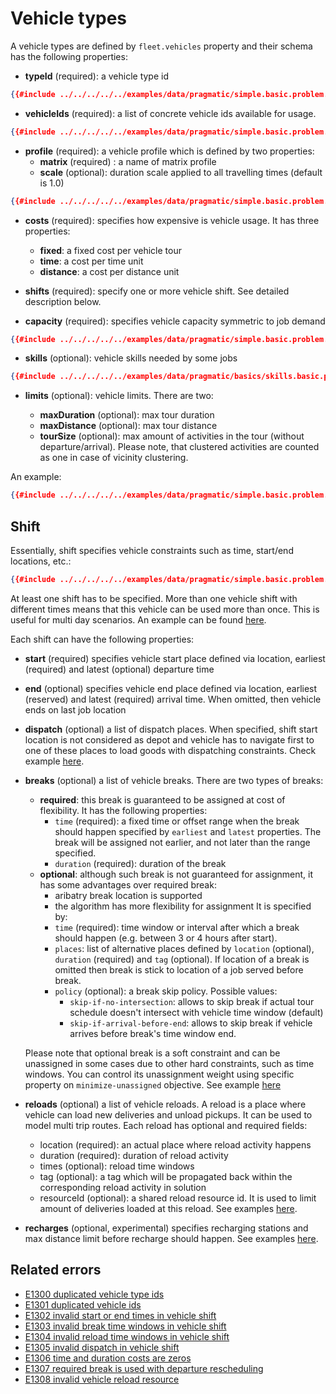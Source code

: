 # Vehicle types

A vehicle types are defined by `fleet.vehicles` property and their schema has the following properties:

- **typeId** (required): a vehicle type id
```json
{{#include ../../../../../examples/data/pragmatic/simple.basic.problem.json:100}}
```

- **vehicleIds** (required): a list of concrete vehicle ids available for usage.
```json
{{#include ../../../../../examples/data/pragmatic/simple.basic.problem.json:101:103}}
```

- **profile** (required): a vehicle profile which is defined by two properties:
    - **matrix** (required) : a name of matrix profile
    - **scale** (optional): duration scale applied to all travelling times (default is 1.0)
```json
{{#include ../../../../../examples/data/pragmatic/simple.basic.problem.json:104:106}}
```

- **costs** (required): specifies how expensive is vehicle usage. It has three properties:
                                     
    - **fixed**: a fixed cost per vehicle tour
    - **time**: a cost per time unit
    - **distance**: a cost per distance unit

- **shifts** (required): specify one or more vehicle shift. See detailed description below.

- **capacity** (required): specifies vehicle capacity symmetric to job demand
```json
{{#include ../../../../../examples/data/pragmatic/simple.basic.problem.json:130:132}}
```

- **skills** (optional): vehicle skills needed by some jobs
```json
{{#include ../../../../../examples/data/pragmatic/basics/skills.basic.problem.json:131:133}}
```

- **limits** (optional): vehicle limits. There are two:
    
    - **maxDuration** (optional): max tour duration
    - **maxDistance** (optional): max tour distance
    - **tourSize** (optional): max amount of activities in the tour (without departure/arrival). Please note, that
      clustered activities are counted as one in case of vicinity clustering.

An example:

```json
{{#include ../../../../../examples/data/pragmatic/simple.basic.problem.json:99:133}}
``` 

## Shift

Essentially, shift specifies vehicle constraints such as time, start/end locations, etc.:

```json
{{#include ../../../../../examples/data/pragmatic/simple.basic.problem.json:112:129}}
```

At least one shift has to be specified. More than one vehicle shift with different times means that this vehicle can be
used more than once. This is useful for multi day scenarios. An example can be found [here](../../../examples/pragmatic/basics/multi-day.md).

Each shift can have the following properties:

- **start** (required) specifies vehicle start place defined via location, earliest (required) and latest (optional) departure time
- **end** (optional) specifies vehicle end place defined via location, earliest (reserved) and latest (required) arrival time.
    When omitted, then vehicle ends on last job location
- **dispatch** (optional) a list of dispatch places. When specified, shift start location is not considered as depot and
    vehicle has to navigate first to one of these places to load goods with dispatching constraints.
  Check example [here](../../../examples/pragmatic/basics/dispatch.md).
- **breaks** (optional) a list of vehicle breaks. There are two types of breaks:
    * __required__: this break is guaranteed to be assigned at cost of flexibility. It has the following properties:
      - `time` (required): a fixed time or offset range when the break should happen specified by `earliest` and `latest` properties.
        The break will be assigned not earlier, and not later than the range specified.
      - `duration` (required): duration of the break
    * __optional__: although such break is not guaranteed for assignment, it has some advantages over required break:
      - aribatry break location is supported
      - the algorithm has more flexibility for assignment
      It is specified by:
      - `time` (required): time window or interval after which a break should happen (e.g. between 3 or 4 hours after start).
      - `places`: list of alternative places defined by `location` (optional), `duration` (required) and `tag` (optional).
        If location of a break is omitted then break is stick to location of a job served before break.
      - `policy` (optional): a break skip policy. Possible values:
        * `skip-if-no-intersection`: allows to skip break if actual tour schedule doesn't intersect with vehicle time window (default)
        * `skip-if-arrival-before-end`: allows to skip break if vehicle arrives before break's time window end.

  Please note that optional break is a soft constraint and can be unassigned in some cases due to other hard constraints, such
  as time windows. You can control its unassignment weight using specific property on `minimize-unassigned` objective.
  See example [here](../../../examples/pragmatic/basics/break.md)
- **reloads** (optional) a list of vehicle reloads. A reload is a place where vehicle can load new deliveries and unload
    pickups. It can be used to model multi trip routes.
  Each reload has optional and required fields:
    - location (required): an actual place where reload activity happens
    - duration (required): duration of reload activity
    - times (optional): reload time windows
    - tag (optional): a tag which will be propagated back within the corresponding reload activity in solution
    - resourceId (optional): a shared reload resource id. It is used to limit amount of deliveries loaded at this reload.
  See examples [here](../../../examples/pragmatic/basics/reload.md).
- **recharges** (optional, experimental) specifies recharging stations and max distance limit before recharge should happen.
  See examples [here](../../../examples/pragmatic/basics/recharge.md).

## Related errors

* [E1300 duplicated vehicle type ids](../errors/index.md#e1300)
* [E1301 duplicated vehicle ids](../errors/index.md#e1301)
* [E1302 invalid start or end times in vehicle shift](../errors/index.md#e1302)
* [E1303 invalid break time windows in vehicle shift](../errors/index.md#e1303)
* [E1304 invalid reload time windows in vehicle shift](../errors/index.md#e1304)
* [E1305 invalid dispatch in vehicle shift](../errors/index.md#e1305)
* [E1306 time and duration costs are zeros](../errors/index.md#e1306)
* [E1307 required break is used with departure rescheduling](../errors/index.md#e1307)
* [E1308 invalid vehicle reload resource](../errors/index.md#e1308)